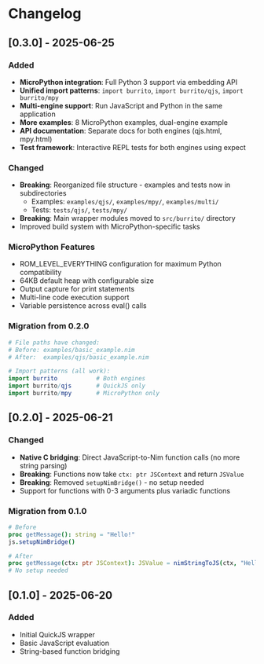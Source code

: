 # Changelog

## [0.3.0] - 2025-06-25

### Added
- **MicroPython integration**: Full Python 3 support via embedding API
- **Unified import patterns**: `import burrito`, `import burrito/qjs`, `import burrito/mpy`
- **Multi-engine support**: Run JavaScript and Python in the same application
- **More examples**: 8 MicroPython examples, dual-engine example
- **API documentation**: Separate docs for both engines (qjs.html, mpy.html)
- **Test framework**: Interactive REPL tests for both engines using expect

### Changed
- **Breaking**: Reorganized file structure - examples and tests now in subdirectories
  - Examples: `examples/qjs/`, `examples/mpy/`, `examples/multi/`
  - Tests: `tests/qjs/`, `tests/mpy/`
- **Breaking**: Main wrapper modules moved to `src/burrito/` directory
- Improved build system with MicroPython-specific tasks

### MicroPython Features
- ROM_LEVEL_EVERYTHING configuration for maximum Python compatibility
- 64KB default heap with configurable size
- Output capture for print statements
- Multi-line code execution support
- Variable persistence across eval() calls

### Migration from 0.2.0
```nim
# File paths have changed:
# Before: examples/basic_example.nim
# After:  examples/qjs/basic_example.nim

# Import patterns (all work):
import burrito           # Both engines
import burrito/qjs       # QuickJS only
import burrito/mpy       # MicroPython only
```

## [0.2.0] - 2025-06-21

### Changed
- **Native C bridging**: Direct JavaScript-to-Nim function calls (no more string parsing)
- **Breaking**: Functions now take `ctx: ptr JSContext` and return `JSValue`
- **Breaking**: Removed `setupNimBridge()` - no setup needed
- Support for functions with 0-3 arguments plus variadic functions

### Migration from 0.1.0
```nim
# Before
proc getMessage(): string = "Hello!"
js.setupNimBridge()

# After
proc getMessage(ctx: ptr JSContext): JSValue = nimStringToJS(ctx, "Hello!")
# No setup needed
```

## [0.1.0] - 2025-06-20

### Added
- Initial QuickJS wrapper
- Basic JavaScript evaluation
- String-based function bridging
